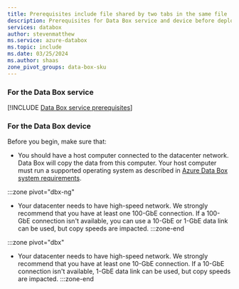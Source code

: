 ```yaml
---
title: Prerequisites include file shared by two tabs in the same file  | Microsoft Docs
description: Prerequisites for Data Box service and device before deployment. 
services: databox
author: stevenmatthew
ms.service: azure-databox
ms.topic: include
ms.date: 03/25/2024
ms.author: shaas
zone_pivot_groups: data-box-sku
---
```

### For the Data Box service

[!INCLUDE [Data Box service prerequisites](data-box-supported-subscriptions.md)]

### For the Data Box device

Before you begin, make sure that:

* You should have a host computer connected to the datacenter network. Data Box will copy the data from this computer. Your host computer must run a supported operating system as described in [Azure Data Box system requirements](../articles/databox/data-box-system-requirements.md).

:::zone pivot="dbx-ng"
* Your datacenter needs to have high-speed network. We strongly recommend that you have at least one 100-GbE connection. If a 100-GbE connection isn't available, you can use a 10-GbE or 1-GbE data link can be used, but copy speeds are impacted.
:::zone-end

:::zone pivot="dbx"
* Your datacenter needs to have high-speed network. We strongly recommend that you have at least one 10-GbE connection. If a 10-GbE connection isn't available, 1-GbE data link can be used, but copy speeds are impacted.
:::zone-end
